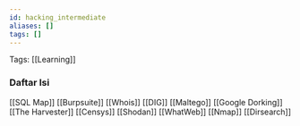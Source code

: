```yaml
---
id: hacking_intermediate
aliases: []
tags: []
---
```


Tags: [[Learning]]

### Daftar Isi

[[SQL Map]]
[[Burpsuite]]
[[Whois]]
[[DIG]]
[[Maltego]]
[[Google Dorking]]
[[The Harvester]]
[[Censys]]
[[Shodan]]
[[WhatWeb]]
[[Nmap]]
[[Dirsearch]]

